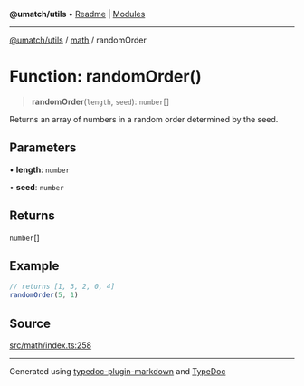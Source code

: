 **@umatch/utils** • [Readme](../../index.md) \| [Modules](../../modules.md)

***

[@umatch/utils](../../modules.md) / [math](../index.md) / randomOrder

# Function: randomOrder()

> **randomOrder**(`length`, `seed`): `number`[]

Returns an array of numbers in a random order determined by the seed.

## Parameters

• **length**: `number`

• **seed**: `number`

## Returns

`number`[]

## Example

```ts
// returns [1, 3, 2, 0, 4]
randomOrder(5, 1)
```

## Source

[src/math/index.ts:258](https://github.com/umatch-oficial/utils/blob/1813ff9/src/math/index.ts#L258)

***

Generated using [typedoc-plugin-markdown](https://www.npmjs.com/package/typedoc-plugin-markdown) and [TypeDoc](https://typedoc.org/)
